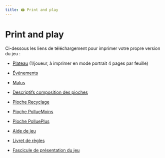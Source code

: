 ```yaml
---
title: 🖨️ Print and play
---
```

# Print and play

Ci-dessous les liens de téléchargement pour imprimer votre propre version du jeu :

- [Plateau](pnp/plateau.pdf) (1/joueur, à imprimer en mode portrait 4 pages par feuille)
- [Événements](pnp/events.pdf)
- [Malus](pnp/malus.pdf)
- [Descriptifs composition des pioches](pnp/recap.pdf)
- [Pioche Recyclage](pnp/recyclage.pdf)
- [Pioche PollueMoins](pnp/pollumoins.pdf)
- [Pioche PolluePlus](pnp/polluplus.pdf)

- [Aide de jeu](docCommuns/AideDeJeu.pdf)
- [Livret de règles](docCommuns/LivretDeRegles.pdf)
- [Fascicule de présentation du jeu](docCommuns/depliant.pdf)


